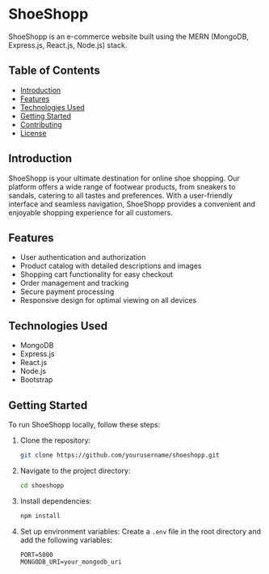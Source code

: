# ShoeShopp

ShoeShopp is an e-commerce website built using the MERN (MongoDB, Express.js, React.js, Node.js) stack.

## Table of Contents
- [Introduction](#introduction)
- [Features](#features)
- [Technologies Used](#technologies-used)
- [Getting Started](#getting-started)
- [Contributing](#contributing)
- [License](#license)

## Introduction

ShoeShopp is your ultimate destination for online shoe shopping. Our platform offers a wide range of footwear products, from sneakers to sandals, catering to all tastes and preferences. With a user-friendly interface and seamless navigation, ShoeShopp provides a convenient and enjoyable shopping experience for all customers.

## Features

- User authentication and authorization
- Product catalog with detailed descriptions and images
- Shopping cart functionality for easy checkout
- Order management and tracking
- Secure payment processing
- Responsive design for optimal viewing on all devices

## Technologies Used

- MongoDB
- Express.js
- React.js
- Node.js
- Bootstrap


## Getting Started

To run ShoeShopp locally, follow these steps:

1. Clone the repository:
   ```bash
   git clone https://github.com/yourusername/shoeshopp.git
   ```

2. Navigate to the project directory:
   ```bash
   cd shoeshopp
   ```

3. Install dependencies:
   ```bash
   npm install
   ```

4. Set up environment variables:
   Create a `.env` file in the root directory and add the following variables:
   ```
   PORT=5000
   MONGODB_URI=your_mongodb_uri
  
